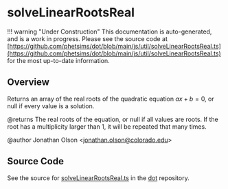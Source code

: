 # solveLinearRootsReal

!!! warning "Under Construction"
    This documentation is auto-generated, and is a work in progress. Please see the source code at
    [https://github.com/phetsims/dot/blob/main/js/util/solveLinearRootsReal.ts](https://github.com/phetsims/dot/blob/main/js/util/solveLinearRootsReal.ts) for the most up-to-date information.

## Overview

Returns an array of the real roots of the quadratic equation $ax + b=0$, or null if every value is a solution.

@returns The real roots of the equation, or null if all values are roots. If the root has
         a multiplicity larger than 1, it will be repeated that many times.

@author Jonathan Olson &lt;jonathan.olson@colorado.edu&gt;



## Source Code

See the source for [solveLinearRootsReal.ts](https://github.com/phetsims/dot/blob/main/js/util/solveLinearRootsReal.ts) in the [dot](https://github.com/phetsims/dot) repository.
